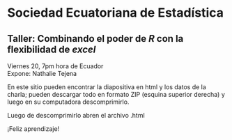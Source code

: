 # Sociedad Ecuatoriana de Estadística  

## Taller: Combinando el poder de *R* con la flexibilidad de *excel*  
Viernes 20, 7pm hora de Ecuador  
Expone: Nathalie Tejena  

En este sitio pueden encontrar la diapositiva en html y los datos de la charla; pueden descargar todo en formato ZIP (esquina superior derecha) y luego en su computadora descomprimirlo.  

Luego de descomprimirlo abren el archivo .html

¡Feliz aprendizaje!
